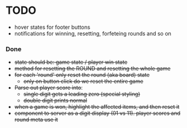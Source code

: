 # TODO
- hover states for footer buttons
- notifications for winning, resetting, forfeteing rounds and so on

### Done
- ~~state should be: game state / player win state~~
- ~~method for resetting the ROUND and resetting the whole game~~
- ~~for each 'round' only reset the round (aka board) state~~
  - ~~only on button click do we reset the entire game~~
- ~~Parse out player score into~~:
  - ~~single digit gets a leading zero (special styling)~~
  - ~~double digit prints normal~~
- ~~when a game is won, highlight the affected items, and then reset it~~
- ~~component to server as a digit display (01 vs 11). player scores and round meta use it~~
